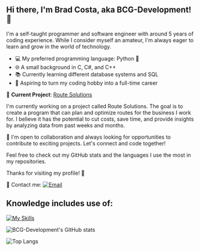 ## Hi there, I'm Brad Costa, aka BCG-Development! 👋 

I'm a self-taught programmer and software engineer with around 5 years of coding experience. While I consider myself an amateur, I'm always eager to learn and grow in the world of technology.

- 💻 My preferred programming language: Python 🐍
- 🌐 A small background in C, C#, and C++
- 📚 Currently learning different database systems and SQL
- 🚀 Aspiring to turn my coding hobby into a full-time career

🌟 **Current Project**: [Route Solutions](https://github.com/BCG-Development/Route-Solutions)

I'm currently working on a project called Route Solutions. The goal is to create a program that can plan and optimize routes for the business I work for. I believe it has the potential to cut costs, save time, and provide insights by analyzing data from past weeks and months.

🤝 I'm open to collaboration and always looking for opportunities to contribute to exciting projects. Let's connect and code together!

Feel free to check out my GitHub stats and the languages I use the most in my repositories.

Thanks for visiting my profile! 🚀

📧 Contact me: 
[![Email](https://img.shields.io/badge/Email-bcg__development%40hotmail.com-blue?style=flat-square&logo=mail.ru)](mailto:bcg_development@hotmail.com)

## Knowledge includes use of:

[![My Skills](https://skillicons.dev/icons?i=git,github,py,c,cs,cpp,vscode,mongodb&perline=8)](https://skillicons.dev)

![BCG-Development's GitHub stats](https://github-readme-stats.vercel.app/api?username=BCG-Development&show_icons=true&theme=tokyonight&count_private=true)

![Top Langs](https://github-readme-stats.vercel.app/api/top-langs/?username=BCG-Development&layout=compact&theme=tokyonight)
